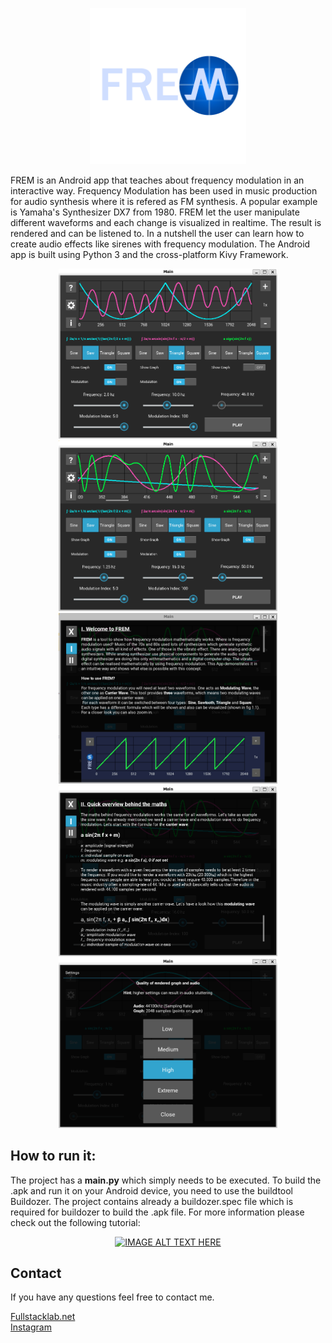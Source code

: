<p align="center">
<img src="./code/frem/logo/frem_logo_font.png" alt="drawing" width="250"/>
</p>

FREM is an Android app that teaches about frequency modulation in an interactive way. Frequency Modulation has been used in music production for audio synthesis where it is refered as FM synthesis. A popular example is Yamaha's Synthesizer DX7 from 1980. FREM let the user manipulate different waveforms and each change is visualized in realtime.
The result is rendered and can be listened to. In a nutshell the user can learn how to create audio effects like sirenes with frequency modulation.
The Android app is built using Python 3 and the cross-platform Kivy Framework. 

<p align="center">
<img src="./code/frem/utils/images/FremMod1.png" alt="drawing" width="350"/>
<img src="./code/frem/utils/images/FremMod2.png" alt="drawing" width="350"/>
<img src="./code/frem/utils/images/FremGuide2.png" alt="drawing" width="350"/>
<img src="./code/frem/utils/images/FremGuide1.png" alt="drawing" width="350"/>
<img src="./code/frem/utils/images/FremSettings.png" alt="drawing" width="350"/>
</p>


## How to run it:

The project has a **main.py** which simply needs to be executed. To build the .apk and run it on your Android device, you need to use the buildtool Buildozer. The project contains already a buildozer.spec file which is required for buildozer to build the .apk file. For more information please check out the following tutorial:

<div align="center">

[![IMAGE ALT TEXT HERE](https://img.youtube.com/vi/pzsvN3fuBA0/0.jpg)](https://www.youtube.com/watch?v=pzsvN3fuBA0)
</div>


## Contact
If you have any questions feel free to contact me.

 [Fullstacklab.net](www.fullstacklab.net) \
 [Instagram](instagram.com/thefullstacklab)
 